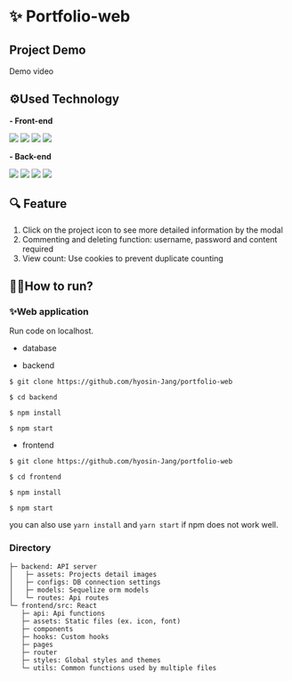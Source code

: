 # ✨ Portfolio-web

## Project Demo

Demo video

## ⚙Used Technology

<p > <b>- Front-end</b> </p>
<div >
<img src="https://img.shields.io/badge/React-61DAFB?style=flat-square&logo=React&logoColor=white"/>
<img src="https://img.shields.io/badge/Styled Components-DB7093?style=flat-square&logo=styled-components&logoColor=white"/>
<img src="https://img.shields.io/badge/Recoil-764ABC?style=flat-square&logo=Recoil&logoColor=white"/>
<img src="https://img.shields.io/badge/Chart.js-F9A03C?style=flat-square&logo=Chart.js&logoColor=white"/>
</div>

<p > <b>- Back-end</b> </p>
<div >
<img src="https://img.shields.io/badge/Node.js-6DB33F?style=flat-square&logo=Node.js&logoColor=white"/>
<img src="https://img.shields.io/badge/MySQL-4479A1?style=flat-square&logo=MySQL&logoColor=white" />
<img src="https://img.shields.io/badge/Sequelize-4479A1?style=flat-square&logo=Sequelize&logoColor=white" />
<img src="https://img.shields.io/badge/Express-4479A1?style=flat-square&logo=Express&logoColor=white" />
</div>

## 🔍 Feature

1. Click on the project icon to see more detailed information by the modal
2. Commenting and deleting function: username, password and content required
3. View count: Use cookies to prevent duplicate counting

## 🏃‍♀️How to run?

### ✨Web application

Run code on localhost.

-   database

-   backend

```
$ git clone https://github.com/hyosin-Jang/portfolio-web

$ cd backend

$ npm install

$ npm start

```

-   frontend

```
$ git clone https://github.com/hyosin-Jang/portfolio-web

$ cd frontend

$ npm install

$ npm start

```

you can also use `yarn install` and `yarn start` if npm does not work well.

### Directory

```
├─ backend: API server
│   ├─ assets: Projects detail images
│   ├─ configs: DB connection settings
│   ├─ models: Sequelize orm models
│   └─ routes: Api routes
└─ frontend/src: React
   ├─ api: Api functions
   ├─ assets: Static files (ex. icon, font)
   ├─ components
   ├─ hooks: Custom hooks
   ├─ pages
   ├─ router
   ├─ styles: Global styles and themes
   └─ utils: Common functions used by multiple files
```
